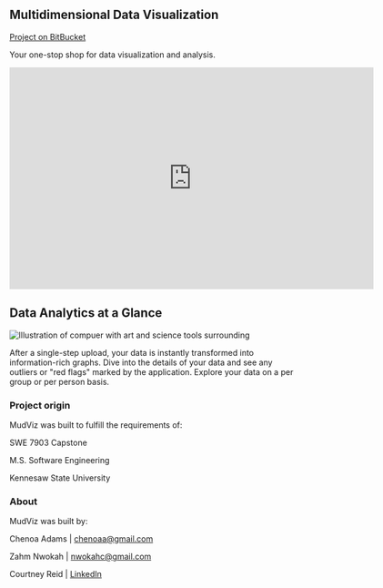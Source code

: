## Multidimensional Data Visualization

[Project on BitBucket](https://bitbucket.org/ksumsswecapstonesp18team2/d3-site)

Your one-stop shop for data visualization and analysis.

<iframe id="player" type="text/html" width="640" height="390"
  src="http://www.youtube.com/embed/gQXguCAeEmQ?enablejsapi=1"
  frameborder="0"></iframe>

## Data Analytics at a Glance

![Illustration of compuer with art and science tools surrounding](https://www.stockvault.net/data/2015/09/15/178241/preview16.jpg)

After a single-step upload, your data is instantly transformed into information-rich graphs. Dive into the details of your data and see any outliers or "red flags" marked by the application. Explore your data on a per group or per person basis.

### Project origin

MudViz was built to fulfill the requirements of:

SWE 7903 Capstone

M.S. Software Engineering

Kennesaw State University

### About

MudViz was built by:

Chenoa Adams | <chenoaa@gmail.com>

Zahm Nwokah | <nwokahc@gmail.com>

Courtney Reid | [LinkedIn](https://www.linkedin.com/in/courtney-reid-79443716/)
